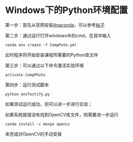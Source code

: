 # Windows下的Python环境配置
第一步：首先从官网安装[Anaconda](https://www.anaconda.com/download/#windows)，可以参考[帖子](https://www.jianshu.com/p/cd35110f1ed0)

第二步：通过运行打开windows中的cmd，在其中输入
```
conda env create -f CompPoto.yml
```
此时程序将开始安装课程所需要的Python库文件

第三步：可以通过以下命令激活实验环境
```
activate CompPhoto
```
第四步：运行测试脚本
```
python envTestify.py
```
如果测试运行成功，则可以进一步进行实验；

如果系统报错没有找到OpenCV库文件，则需要进一步运行
```
conda install -c menpo opencv
```
来完成对OpenCV的手动安装
